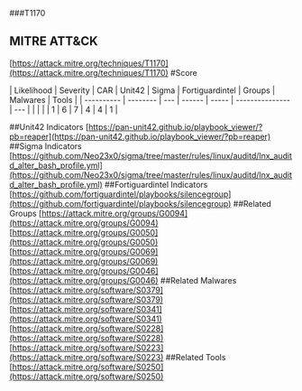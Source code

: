 ###T1170
## MITRE ATT&CK
[https://attack.mitre.org/techniques/T1170](https://attack.mitre.org/techniques/T1170)
#Score

| Likelihood | Severity | CAR | Unit42 | Sigma | Fortiguardintel | Groups | Malwares | Tools |
| ---------- | -------- | --- | ------ | ----- | --------------- | ---  |
 |   |   |   | 1 | 6 | 7 | 4 | 4 | 1 |

##Unit42 Indicators
[https://pan-unit42.github.io/playbook_viewer/?pb=reaper](https://pan-unit42.github.io/playbook_viewer/?pb=reaper)
[]()
##Sigma Indicators
[https://github.com/Neo23x0/sigma/tree/master/rules/linux/auditd/lnx_auditd_alter_bash_profile.yml](https://github.com/Neo23x0/sigma/tree/master/rules/linux/auditd/lnx_auditd_alter_bash_profile.yml)
[]()
##Fortiguardintel Indicators
[https://github.com/fortiguardintel/playbooks/silencegroup](https://github.com/fortiguardintel/playbooks/silencegroup)
[]()
##Related Groups
[https://attack.mitre.org/groups/G0094](https://attack.mitre.org/groups/G0094)
[https://attack.mitre.org/groups/G0050](https://attack.mitre.org/groups/G0050)
[https://attack.mitre.org/groups/G0069](https://attack.mitre.org/groups/G0069)
[https://attack.mitre.org/groups/G0046](https://attack.mitre.org/groups/G0046)
[]()
##Related Malwares
[https://attack.mitre.org/software/S0379](https://attack.mitre.org/software/S0379)
[https://attack.mitre.org/software/S0341](https://attack.mitre.org/software/S0341)
[https://attack.mitre.org/software/S0228](https://attack.mitre.org/software/S0228)
[https://attack.mitre.org/software/S0223](https://attack.mitre.org/software/S0223)
[]()
##Related Tools
[https://attack.mitre.org/software/S0250](https://attack.mitre.org/software/S0250)
[]()
